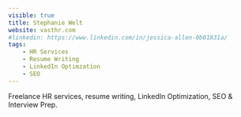```yaml
---
visible: true
title: Stephanie Welt
website: vasthr.com
#linkedin: https://www.linkedin.com/in/jessica-allen-0b01831a/
tags: 
    - HR Services
    - Resume Writing
    - LinkedIn Optimzation
    - SEO
---
```


Freelance HR services, resume writing, LinkedIn Optimization, SEO & Interview Prep.